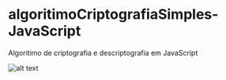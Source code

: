 # algoritimoCriptografiaSimples-JavaScript
Algoritimo de criptografia e descriptografia em JavaScript

![alt text](https://github.com/Viniiixz/algoritimoCriptografiaSimples-JavaScript/blob/master/criptografia.PNG) 
